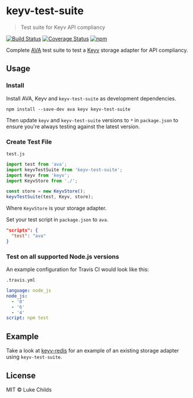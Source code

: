 # keyv-test-suite

> Test suite for Keyv API compliancy

[![Build Status](https://travis-ci.org/lukechilds/keyv-test-suite.svg?branch=master)](https://travis-ci.org/lukechilds/keyv-test-suite)
[![Coverage Status](https://coveralls.io/repos/github/lukechilds/keyv-test-suite/badge.svg?branch=master)](https://coveralls.io/github/lukechilds/keyv-test-suite?branch=master)
[![npm](https://img.shields.io/npm/v/keyv-test-suite.svg)](https://www.npmjs.com/package/keyv-test-suite)

Complete [AVA](https://github.com/avajs/ava) test suite to test a [Keyv](https://github.com/lukechilds/keyv) storage adapter for API compliancy.

## Usage

### Install

Install AVA, Keyv and `keyv-test-suite` as development dependencies.

```shell
npm install --save-dev ava keyv keyv-test-suite
```

Then update `keyv` and `keyv-test-suite` versions to `*` in `package.json` to ensure you're always testing against the latest version.

### Create Test File

`test.js`

```js
import test from 'ava';
import keyvTestSuite from 'keyv-test-suite';
import Keyv from 'keyv';
import KeyvStore from './';

const store = new KeyvStore();
keyvTestSuite(test, Keyv, store);
```

Where `KeyvStore` is your storage adapter.

Set your test script in `package.json` to `ava`.
```json
"scripts": {
  "test": "ava"
}
```

### Test on all supported Node.js versions

An example configuration for Travis CI would look like this:

`.travis.yml`

```yaml
language: node_js
node_js:
  - '8'
  - '6'
  - '4'
script: npm test
```

## Example

Take a look at [keyv-redis](https://github.com/lukechilds/keyv-redis) for an example of an existing storage adapter using `keyv-test-suite`.

## License

MIT © Luke Childs
